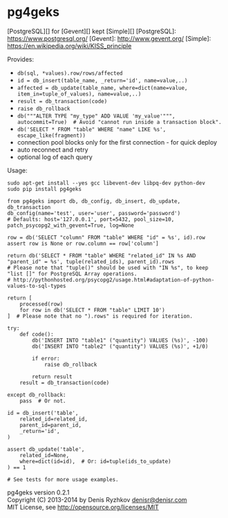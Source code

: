 pg4geks
=======

[PostgreSQL][] for [Gevent][] kept [Simple][]
[PostgreSQL]: https://www.postgresql.org/
[Gevent]: http://www.gevent.org/
[Simple]: https://en.wikipedia.org/wiki/KISS_principle

Provides:
* `db(sql, *values).row/rows/affected`
* `id = db_insert(table_name, _return='id', name=value,..)`
* `affected = db_update(table_name, where=dict(name=value, item_in=tuple_of_values), name=value,..)`
* `result = db_transaction(code)`
* `raise db_rollback`
* `db("""ALTER TYPE "my_type" ADD VALUE 'my_value'""", autocommit=True)  # Avoid "cannot run inside a transaction block".`
* `db('SELECT * FROM "table" WHERE "name" LIKE %s', escape_like(fragment))`
* connection pool blocks only for the first connection - for quick deploy
* auto reconnect and retry
* optional log of each query

Usage:

    sudo apt-get install --yes gcc libevent-dev libpq-dev python-dev
    sudo pip install pg4geks

    from pg4geks import db, db_config, db_insert, db_update, db_transaction
    db_config(name='test', user='user', password='password')
    # Defaults: host='127.0.0.1', port=5432, pool_size=10, patch_psycopg2_with_gevent=True, log=None

    row = db('SELECT "column" FROM "table" WHERE "id" = %s', id).row
    assert row is None or row.column == row['column']

    return db('SELECT * FROM "table" WHERE "related_id" IN %s AND "parent_id" = %s', tuple(related_ids), parent_id).rows
    # Please note that "tuple()" should be used with "IN %s", to keep "list []" for PostgreSQL Array operations.
    # http://pythonhosted.org/psycopg2/usage.html#adaptation-of-python-values-to-sql-types

    return [
        processed(row)
        for row in db('SELECT * FROM "table" LIMIT 10')
    ]  # Please note that no ").rows" is required for iteration.

    try:
        def code():
            db('INSERT INTO "table1" ("quantity") VALUES (%s)', -100)
            db('INSERT INTO "table2" ("quantity") VALUES (%s)', +1/0)

            if error:
                raise db_rollback

            return result
        result = db_transaction(code)

    except db_rollback:
        pass  # Or not.

    id = db_insert('table',
        related_id=related_id,
        parent_id=parent_id,
        _return='id',
    )

    assert db_update('table',
        related_id=None,
        where=dict(id=id),  # Or: id=tuple(ids_to_update)
    ) == 1

    # See tests for more usage examples.

pg4geks version 0.2.1  
Copyright (C) 2013-2014 by Denis Ryzhkov <denisr@denisr.com>  
MIT License, see http://opensource.org/licenses/MIT
